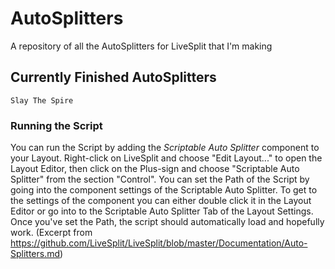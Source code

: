 # AutoSplitters

A repository of all the AutoSplitters for LiveSplit that I'm making

## Currently Finished AutoSplitters

```
Slay The Spire
```
### Running the Script

You can run the Script by adding the *Scriptable Auto Splitter* component to your Layout. Right-click on LiveSplit and choose "Edit Layout..." to open the Layout Editor, then click on the Plus-sign and choose "Scriptable Auto Splitter" from the section "Control". You can set the Path of the Script by going into the component settings of the Scriptable Auto Splitter. To get to the settings of the component you can either double click it in the Layout Editor or go into to the Scriptable Auto Splitter Tab of the Layout Settings. Once you've set the Path, the script should automatically load and hopefully work. (Excerpt from https://github.com/LiveSplit/LiveSplit/blob/master/Documentation/Auto-Splitters.md)